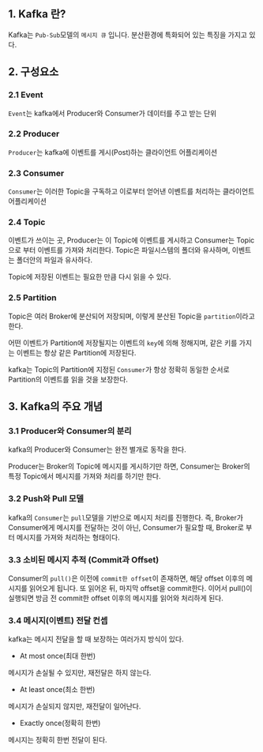 ## 1. Kafka 란?

Kafka는 `Pub-Sub`모델의 `메시지 큐` 입니다. 분산환경에 특화되어 있는 특징을 가지고 있다.





## 2. 구성요소



### 2.1 Event

`Event`는 kafka에서 Producer와 Consumer가 데이터를 주고 받는 단위



### 2.2 Producer

`Producer`는 kafka에 이벤트를 게시(Post)하는 클라이언트 어플리케이션



### 2.3 Consumer

`Consumer`는 이러한 Topic을 구독하고 이로부터 얻어낸 이벤트를 처리하는 클라이언트 어플리케이션



### 2.4 Topic

이벤트가 쓰이는 곳, Producer는 이 Topic에 이벤트를 게시하고 Consumer는 Topic으로 부터 이벤트를 가져와 처리한다. Topic은 파일시스템의 폴더와 유사하며, 이벤트는 폴더안의 파일과 유사하다.

Topic에 저장된 이벤트는 필요한 만큼 다시 읽을 수 있다.



### 2.5 Partition

Topic은 여러 Broker에 분산되어 저장되며, 이렇게 분산된 Topic을 `partition`이라고 한다.

어떤 이벤트가 Partition에 저장될지는 이벤트의 `key`에 의해 정해지며, 같은 키를 가지는 이벤트는 항상 같은 Partition에 저장된다.

kafka는 Topic의 Partition에 지정된 `Consumer`가 항상 정확히 동일한 순서로 Partition의 이벤트를 읽을 것을 보장한다.







## 3. Kafka의 주요 개념



### 3.1 Producer와 Consumer의 분리

kafka의 Producer와 Consumer는 완전 별개로 동작을 한다.

Producer는 Broker의 Topic에 메시지를 게시하기만 하면, Consumer는 Broker의 특정 Topic에서 메시지를 가져와 처리를 하기만 한다.





### 3.2 Push와 Pull 모델

kafka의 `Consumer`는 `pull`모델을 기반으로 메시지 처리를 진행한다. 즉, Broker가 Consumer에게 메시지를 전달하는 것이 아닌, Consumer가 필요할 때, Broker로 부터 메시지를 가져와 처리하는 형태이다.





### 3.3 소비된 메시지 추적 (Commit과 Offset)

Consumer의 `pull()`은 이전에 `commit한 offset`이 존재하면, 해당 offset 이후의 메시지를 읽어오게 됩니다. 또 읽어온 뒤, 마지막 offset을 commit한다. 이어서 pull()이 실행되면 방금 전 commit한 offset 이후의 메시지를 읽어와 처리하게 된다.





### 3.4 메시지(이벤트) 전달 컨셉

kafka는 메시지 전달을 할 때 보장하는 여러가지 방식이 있다.

- At most once(최대 한번)

메시지가 손실될 수 있지만, 재전달은 하지 않는다.



- At least once(최소 한번)

메시지가 손실되지 않지만, 재전달이 일어난다.



- Exactly once(정확히 한번)

메시지는 정확히 한번 전달이 된다.